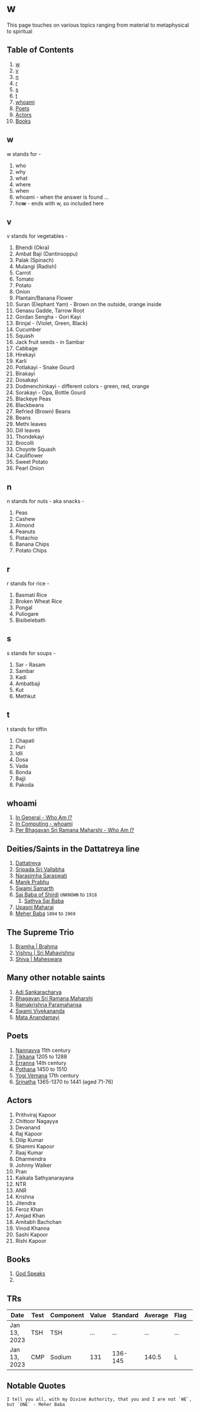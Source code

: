 # w

This page touches on various topics ranging from material to metaphysical to spiritual

## Table of Contents

  1. [w](#w)
  2. [v](#v)
  3. [n](#n)
  4. [r](#r)
  5. [s](#s)
  6. [t](#t)
  7. [whoami](#whoami)
  8. [Poets](#Poets)
  9. [Actors](#Actors)
  10. [Books](#Books)

## w
w stands for -
  1. who
  2. why
  3. what
  4. where
  5. when
  6. whoami - when the answer is found ...
  7. ho**w** - ends with w, so included here
  
## v
v stands for vegetables -
  1. Bhendi (Okra)
  2. Ambat Baji (Dantinsoppu)
  3. Palak (Spinach)
  4. Mulangi (Radish)
  5. Carrot
  6. Tomato
  7. Potato
  8. Onion
  9. Plantain/Banana Flower
  10. Suran (Elephant Yam) - Brown on the outside, orange inside
  11. Genasu Gadde, Tarrow Root
  12. Gordan Sengha - Gori Kayi
  13. Brinjal - (Violet, Green, Black)
  14. Cucumber
  15. Squash
  16. Jack fruit seeds - in Sambar
  17. Cabbage
  18. Hirekayi
  19. Karli
  20. Potlakayi - Snake Gourd
  21. Birakayi
  22. Dosakayi
  23. Dodmenchinkayi - different colors - green, red, orange
  24. Sorakayi - Opa, Bottle Gourd
  25. Blackeye Peas
  26. Blackbeans
  27. Refried (Brown) Beans
  28. Beans
  29. Methi leaves
  30. Dill leaves
  31. Thondekayi
  32. Brocolli
  33. Choyote Squash
  34. Cauliflower
  35. Sweet Potato
  36. Pearl Onion

## n
n stands for nuts - aka snacks -
  1. Peas
  2. Cashew
  3. Almond
  4. Peanuts
  5. Pistachio
  6. Banana Chips
  7. Potato Chips
  
## r
r stands for rice -
  1. Basmati Rice
  2. Broken Wheat Rice
  3. Pongal
  4. Puliogare
  5. Bisibelebath
  
## s
s stands for soups -
  1. Sar - Rasam
  2. Sambar
  3. Kadi
  4. Ambatbaji
  5. Kut
  6. Methkut
  
## t
t stands for tiffin
  1. Chapati
  2. Puri
  3. Idli
  4. Dosa
  5. Vada
  6. Bonda
  7. Bajji
  8. Pakoda
  
## whoami
  1. [In General - Who Am I?](https://en.wikipedia.org/wiki/Who_Am_I%3F)
  2. [In Computing - whoami](https://en.wikipedia.org/wiki/Whoami)
  2. [Per Bhagavan Sri Ramana Maharshi - Who Am I?](https://www.sriramanamaharshi.org/wp-content/uploads/2012/12/who_am_I.pdf)

## Deities/Saints in the Dattatreya line
  1. [Dattatreya](https://en.wikipedia.org/wiki/Dattatreya)
  2. [Sripada Sri Vallabha](https://en.wikipedia.org/wiki/Sripada_Sri_Vallabha)
  3. [Narasimha Saraswati](https://en.wikipedia.org/wiki/Narasimha_Saraswati)
  4. [Manik Prabhu](https://en.wikipedia.org/wiki/Manik_Prabhu)
  5. [Swami Samarth](https://en.wikipedia.org/wiki/Swami_Samarth)
  6. [Sai Baba of Shirdi](https://en.wikipedia.org/wiki/Sai_Baba_of_Shirdi) `UNKNOWN` to `1918`
      1. [Sathya Sai Baba](https://en.wikipedia.org/wiki/Sathya_Sai_Baba)   
  8. [Upasni Maharaj](https://en.wikipedia.org/wiki/Upasani_Maharaj) 
  9. [Meher Baba](https://en.wikipedia.org/wiki/Meher_Baba) `1894` to `1969`
  
## The Supreme Trio
  1. [Bramha | Brahma](https://en.wikipedia.org/wiki/Brahma)
  2. [Vishnu | Sri Mahavishnu](https://en.wikipedia.org/wiki/Vishnu)
  3. [Shiva | Maheswara](https://en.wikipedia.org/wiki/Shiva)

## Many other notable saints
  1. [Adi Sankaracharya]()
  2. [Bhagavan Sri Ramana Maharshi]()
  3. [Ramakrishna Paramahansa]()
  4. [Swami Vivekananda]()
  5. [Mata Anandamayi]()
  
## Poets
  1. [Nannayya](https://en.wikipedia.org/wiki/Nannayya) 11th century
  2. [Tikkana](https://en.wikipedia.org/wiki/Tikkana) 1205 to 1288
  3. [Erranna](https://en.wikipedia.org/wiki/Yerrapragada) 14th century
  4. [Pothana](https://en.wikipedia.org/wiki/Pothana) 1450 to 1510
  5. [Yogi Vemana](https://en.wikipedia.org/wiki/Vemana) 17th century
  6. [Srinatha](https://en.wikipedia.org/wiki/Srinatha) 1365-1370 to 1441 (aged 71-76)

## Actors
  1. Prithviraj Kapoor
  2. Chittoor Nagayya
  3. Devanand
  4. Raj Kapoor
  5. Dilip Kumar
  6. Shammi Kapoor
  7. Raaj Kumar
  8. Dharmendra
  9. Johnny Walker
  10. Pran
  11. Kaikala Sathyanarayana
  12. NTR
  13. ANR
  14. Krishna
  15. Jitendra
  16. Feroz Khan
  17. Amjad Khan
  18. Amitabh Bachchan
  19. Vinod Khanna
  20. Sashi Kapoor
  21. Rishi Kapoor

## Books
  1. [God Speaks](https://en.wikipedia.org/wiki/God_Speaks)
  2. 
  
## TRs

| Date         | Test  | Component | Value | Standard | Average | Flag | %   |
| ------------ | ----- | --------- | ----- | -------- | ------- | ---- | --- |
| Jan 13, 2023 | TSH   | TSH       | ...   | ...      | ...     | ...  | ... |
| Jan 13, 2023 | CMP   | Sodium    | 131   | 136-145  | 140.5   | L    | 93% |

## Notable Quotes

```
I tell you all, with my Divine Authority, that you and I are not `WE`, but `ONE` - Meher Baba
```
